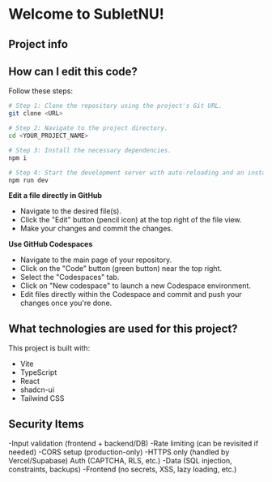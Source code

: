 # Welcome to SubletNU!

## Project info


## How can I edit this code?

Follow these steps:

```sh
# Step 1: Clone the repository using the project's Git URL.
git clone <URL>

# Step 2: Navigate to the project directory.
cd <YOUR_PROJECT_NAME>

# Step 3: Install the necessary dependencies.
npm i

# Step 4: Start the development server with auto-reloading and an instant preview.
npm run dev
```

**Edit a file directly in GitHub**

- Navigate to the desired file(s).
- Click the "Edit" button (pencil icon) at the top right of the file view.
- Make your changes and commit the changes.

**Use GitHub Codespaces**

- Navigate to the main page of your repository.
- Click on the "Code" button (green button) near the top right.
- Select the "Codespaces" tab.
- Click on "New codespace" to launch a new Codespace environment.
- Edit files directly within the Codespace and commit and push your changes once you're done.

## What technologies are used for this project?

This project is built with:

- Vite
- TypeScript
- React
- shadcn-ui
- Tailwind CSS

## Security Items

-Input validation (frontend + backend/DB)
-Rate limiting (can be revisited if needed)
-CORS setup (production-only)
-HTTPS only (handled by Vercel/Supabase)
Auth (CAPTCHA, RLS, etc.)
-Data (SQL injection, constraints, backups)
-Frontend (no secrets, XSS, lazy loading, etc.)
